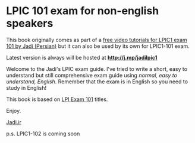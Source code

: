 # LPIC 101 exam for non-english speakers

This book originally comes as part of a [free video tutorials for LPIC1 exam 101 by Jadi (Persian)](git@github.com:jadijadi/lpic1book.git) but it can also be used by its own for LPIC1-101 exam.

Latest version is always will be hosted at **http://j.mp/jadilpic1**

Welcome to the Jadi's LPIC exam guide. I've tried to write a short, easy to understand but still comprehensive exam guide using *normal, easy to understand, English*. Remember that the exam is in English so you need to study in English!

This book is based on [LPI Exam 101](https://www.lpi.org/linux-certifications/programs/lpic-1/exam-101) titles.

Enjoy.

[Jadi.ir](http://jadi.ir)

p.s. LPIC1-102 is coming soon
